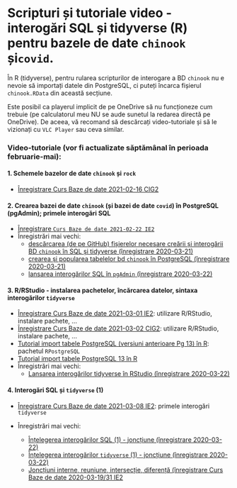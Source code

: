 # Scripturi și tutoriale video - interogări SQL și tidyverse (R) pentru bazele de date `chinook` și`covid`.

În R (tidyverse), pentru rularea scripturilor de interogare a BD `chinook` nu e nevoie să importați datele din PostgreSQL, ci puteți încarca fișierul `chinook.RData` din această secțiune.

Este posibil ca playerul implicit de pe OneDrive să nu funcționeze cum trebuie (pe calculatorul meu NU se aude sunetul la redarea directă pe OneDrive). De aceea, vă recomand să descărcați video-tutoriale și să le vizionați cu `VLC Player` sau ceva similar.

### Video-tutoriale (vor fi actualizate săptămânal în perioada februarie-mai):

#### 1. Schemele bazelor de date `chinook` și `rock`
- [Înregistrare Curs Baze de date 2021-02-16 CIG2](https://1drv.ms/v/s!AgPvmBEDzTOSitoIaNVx3kQboMWJWA?e=AauM6b)

#### 2. Crearea bazei de date `chinook` (și bazei de date `covid`) în PostgreSQL (pgAdmin); primele interogări SQL
- [Înregistrare `Curs Baze de date 2021-02-22 IE2`](https://1drv.ms/v/s!AgPvmBEDzTOSitxnFsPiIxcDHqainw?e=WtiiA5)
- Înregistrări mai vechi:
  - [descărcarea (de pe GitHub) fișierelor necesare creării și interogării BD `chinook` în SQL și tidyverse (înregistrare 2020-03-21)](https://1drv.ms/v/s!AgPvmBEDzTOSibR5SGeJMSwR4rqCJA?e=tseYlJ)
  - [crearea și popularea tabelelor bd `chinook` în PostgreSQL (înregistrare 2020-03-21)](https://1drv.ms/v/s!AgPvmBEDzTOSibR6MiHulPoMzD0f2g?e=nWPfr1)
  - [lansarea interogărilor SQL în `pgAdmin` (înregistrare 2020-03-22)](https://1drv.ms/v/s!AgPvmBEDzTOSibUAE_zQuzc3CMUaeg?e=ydheXU)

#### 3. R/RStudio - instalarea pachetelor, încărcarea datelor, sintaxa interogărilor `tidyverse`
- [Înregistrare Curs Baze de date 2021-03-01 IE2](https://1drv.ms/u/s!AgPvmBEDzTOSit1IWqrgDpNBVAjfWw?e=Gnacwa): utilizare R/RStudio, instalare pachete, ...
- [Înregistrare Curs Baze de date 2021-03-02 CIG2](https://1drv.ms/v/s!AgPvmBEDzTOSit1nwOFArzZExPslZQ?e=tTpt6w): utilizare R/RStudio, instalare pachete, ...
- [Tutorial import tabele PostgreSQL (versiuni anterioare Pg 13) în R](https://1drv.ms/v/s!AgPvmBEDzTOSit5l4-Z4bhGzSn0iwQ?e=nVbOfu): pachetul `RPostgreSQL`
- [Tutorial import tabele PostgreSQL 13 în R](https://1drv.ms/u/s!AgPvmBEDzTOSit5mOwPM5StvNvJHRg?e=fNlvHu)
- Înregistrări mai vechi:
  - [Lansarea interogărilor tidyverse în RStudio (înregistrare 2020-03-22)](https://1drv.ms/v/s!AgPvmBEDzTOSibUEiYNYUCEjl1isFg?e=uiNRqz)

#### 4. Interogări SQL și `tidyverse` (1)
- [Înregistrare Curs Baze de date 2021-03-08 IE2](https://1drv.ms/u/s!AgPvmBEDzTOSit1op8PpdNxnpjFIYQ?e=YKLleZ): primele interogări `tidyverse`

- Înregistrări mai vechi:
  - [Înțelegerea interogărilor SQL (1) - joncțiune (înregistrare 2020-03-22)](https://1drv.ms/v/s!AgPvmBEDzTOSibUG_8zl5QP6-oVjRA?e=lnNgma)
  - [Înțelegerea interogărilor `tidyverse` (1) - joncțiune (înregistrare 2020-03-22)](https://1drv.ms/v/s!AgPvmBEDzTOSibUJ-fqM7oT9bsZS0Q?e=2YfFj1)
  - [Joncțiuni interne, reuniune, intersecție, diferență (înregistrare Curs Baze de date 2020-03-19/31 IE2](https://1drv.ms/v/s!AgPvmBEDzTOSibgwS8QZcO1xRb5JbQ?e=j007Qs)

